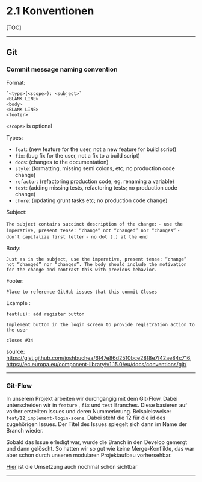 # 2.1 Konventionen 

[TOC]

------

## Git

### Commit message naming convention

Format: 
```
`<type>(<scope>): <subject>`
<BLANK LINE>
<body>
<BLANK LINE>
<footer>
```

`<scope>` is optional

Types:

- `feat`: (new feature for the user, not a new feature for build script)
- `fix`: (bug fix for the user, not a fix to a build script)
- `docs`: (changes to the documentation)
- `style`: (formatting, missing semi colons, etc; no production code change)
- `refactor`: (refactoring production code, eg. renaming a variable)
- `test`: (adding missing tests, refactoring tests; no production code change)
- `chore`: (updating grunt tasks etc; no production code change)

Subject:

`The subject contains succinct description of the change:`
`- use the imperative, present tense: “change” not “changed” nor “changes”`
`- don’t capitalize first letter`
`- no dot (.) at the end`

Body: 

`Just as in the subject, use the imperative, present tense: “change” not “changed” nor “changes”. The body should include the motivation for the change and contrast this with previous behavior.`

Footer: 

`Place to reference GitHub issues that this commit Closes`

Example : 

```
feat(ui): add register button 

Implement button in the login screen to provide registration action to the user

closes #34
```

source: https://gist.github.com/joshbuchea/6f47e86d2510bce28f8e7f42ae84c716, https://ec.europa.eu/component-library/v1.15.0/eu/docs/conventions/git/ 

----

### Git-Flow 

In unserem Projekt arbeiten wir durchgängig mit dem Git-Flow. Dabei unterscheiden wir in   `feature` , `fix` und `test`  Branches. Diese basieren auf vorher erstellten Issues und deren Nummerierung. Beispielsweise: `feat/12_implement-login-scene`. Dabei steht die 12 für die id des zugehörigen Issues. Der Titel des Issues spiegelt sich dann im Name der Branch wieder. 

Sobald das Issue erledigt war, wurde die Branch in den Develop gemergt und dann gelöscht. So hatten wir so gut wie keine Merge-Konflikte, das war aber schon durch unseren modularen Projektaufbau vorhersehbar. 

[Hier]( https://gitlab.mi.hdm-stuttgart.de/ps149/se3/-/network/develop?extended_sha1=) ist die Umsetzung auch nochmal schön sichtbar



------
